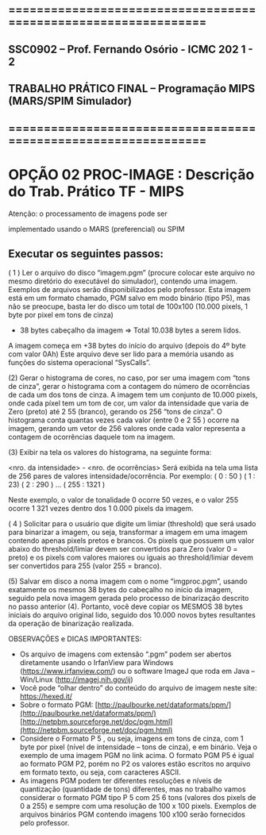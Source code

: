 ## ===============================================================

## SSC0902 – Prof. Fernando Osório - ICMC 202 1 - 2

## TRABALHO PRÁTICO FINAL – Programação MIPS (MARS/SPIM Simulador)

## ===============================================================

# OPÇÃO 02 PROC-IMAGE : Descrição do Trab. Prático TF - MIPS

Atenção: o processamento de imagens pode ser

implementado usando o MARS (preferencial) ou SPIM

## Executar os seguintes passos:

( 1 ) Ler o arquivo do disco “imagem.pgm” (procure colocar este arquivo no mesmo diretório do
executável do simulador), contendo uma imagem. Exemplos de arquivos serão disponibilizados pelo
professor. Esta imagem está em um formato chamado, PGM salvo em modo binário (tipo P5), mas não
se preocupe, basta ler do disco um total de 100x100 (10.000 pixels, 1 byte por pixel em tons de cinza)
+ 38 bytes cabeçalho da imagem => Total 10.038 bytes a serem lidos.

A imagem começa em +38 bytes do início do arquivo (depois do 4º byte com valor 0Ah)
Este arquivo deve ser lido para a memória usando as funções do sistema operacional “SysCalls”.

(2) Gerar o histograma de cores, no caso, por ser uma imagem com “tons de cinza”, gerar o histograma
com a contagem do número de ocorrências de cada um dos tons de cinza. A imagem tem um conjunto
de 10.000 pixels, onde cada píxel tem um tom de cor, um valor da intensidade que varia de Zero (preto)
até 2 55 (branco), gerando os 256 “tons de cinza”. O histograma conta quantas vezes cada valor (entre 0
e 2 55 ) ocorre na imagem, gerando um vetor de 256 valores onde cada valor representa a contagem de
ocorrências daquele tom na imagem.

(3) Exibir na tela os valores do histograma, na seguinte forma:

<nro. da intensidade> - <nro. de ocorrências>
Será exibida na tela uma lista de 256 pares de valores intensidade/ocorrência. Por exemplo:
( 0 : 50 ) ( 1 : 23) ( 2 : 290 ) ... ( 255 : 1321 )

Neste exemplo, o valor de tonalidade 0 ocorre 50 vezes, e o valor 255 ocorre 1 321 vezes dentro dos
1 0.000 pixels da imagem.


( 4 ) Solicitar para o usuário que digite um limiar (threshold) que será usado para binarizar a imagem, ou
seja, transformar a imagem em uma imagem contendo apenas pixels pretos e brancos. Os pixels que
possuem um valor abaixo do threshold/limiar devem ser convertidos para Zero (valor 0 = preto) e os
pixels com valores maiores ou iguais ao threshold/limiar devem ser convertidos para 255 (valor 255 =
branco).

(5) Salvar em disco a noma imagem com o nome “imgproc.pgm”, usando exatamente os mesmos 38
bytes do cabeçalho no início da imagem, seguido pela nova imagem gerada pelo processo de binarização
descrito no passo anterior (4). Portanto, você deve copiar os MESMOS 38 bytes iniciais do arquivo
original lido, seguido dos 10.000 novos bytes resultantes da operação de binarização realizada.

OBSERVAÇÕES e DICAS IMPORTANTES:

- Os arquivo de imagens com extensão “.pgm” podem ser abertos diretamente usando o IrfanView
    para Windows (https://www.irfanview.com/) ou o software ImageJ que roda em Java –
    Win/Linux (http://imagej.nih.gov/ij)
- Você pode “olhar dentro” do conteúdo do arquivo de imagem neste site: https://hexed.it/
- Sobre o formato PGM: [http://paulbourke.net/dataformats/ppm/](http://paulbourke.net/dataformats/ppm/)
    [http://netpbm.sourceforge.net/doc/pgm.html](http://netpbm.sourceforge.net/doc/pgm.html)
- Considere o Formato P 5 , ou seja, imagens em tons de cinza, com 1 byte por pixel (nível de
    intensidade – tons de cinza), e em binário. Veja o exemplo de uma imagem PGM no link
    acima. O formato PGM P5 é igual ao formato PGM P2, porém no P2 os valores estão escritos
    no arquivo em formato texto, ou seja, com caracteres ASCII.
- As imagens PGM podem ter diferentes resoluções e níveis de quantização (quantidade de
    tons) diferentes, mas no trabalho vamos considerar o formato PGM tipo P 5 com 25 6 tons
    (valores dos pixels de 0 a 255) e sempre com uma resolução de 100 x 100 pixels. Exemplos de
    arquivos binários PGM contendo imagens 100 x100 serão fornecidos pelo professor.
